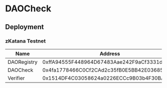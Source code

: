 # DAOCheck

## Deployment

### zKatana Testnet

Name | Address 
--- | --- 
DAORegistry | 0xffA94555F448964D67483Aae242F9aCf3331dAF7
DAOCheck | 0x4fa1778466C0Cf2CAd2c35fB0E5BB42E03685d00
Verifier | 0x1514DF4C03058624a0226ECCc9B03b4F30BA4753
